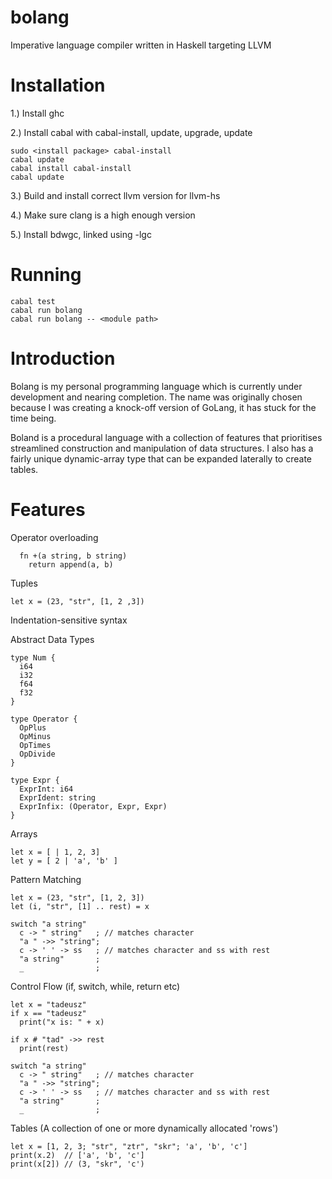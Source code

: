 # bolang
Imperative language compiler written in Haskell targeting LLVM

# Installation
1.) Install ghc
  
2.) Install cabal with cabal-install, update, upgrade, update

    sudo <install package> cabal-install
    cabal update
    cabal install cabal-install
    cabal update

3.) Build and install correct llvm version for llvm-hs

4.) Make sure clang is a high enough version

5.) Install bdwgc, linked using -lgc
  
# Running
  
    cabal test 
    cabal run bolang 
    cabal run bolang -- <module path>

# Introduction
Bolang is my personal programming language which is currently under development and nearing completion. The name was originally chosen because I was creating a knock-off version of GoLang, it has stuck for the time being.

Boland is a procedural language with a collection of features that prioritises streamlined construction and manipulation of data structures. I also has a fairly unique dynamic-array type that can be expanded laterally to create tables.

# Features
  Operator overloading
  
      fn +(a string, b string)
        return append(a, b)
        
  Tuples
  
    let x = (23, "str", [1, 2 ,3])
    
  Indentation-sensitive syntax


  Abstract Data Types
  
    type Num {
      i64
      i32
      f64
      f32
    }
     
    type Operator {
      OpPlus
      OpMinus
      OpTimes
      OpDivide
    }
    
    type Expr {
      ExprInt: i64
      ExprIdent: string
      ExprInfix: (Operator, Expr, Expr)
    }
      
  Arrays
  
    let x = [ | 1, 2, 3]
    let y = [ 2 | 'a', 'b' ]
    
  Pattern Matching
  
    let x = (23, "str", [1, 2, 3])
    let (i, "str", [1] .. rest) = x
    
    switch "a string"
      c -> " string"   ; // matches character
      "a " ->> "string";
      c -> ' ' -> ss   ; // matches character and ss with rest
      "a string"       ;
      _                ;
    
  Control Flow (if, switch, while, return etc)
  
    let x = "tadeusz"
    if x == "tadeusz"
      print("x is: " + x)
      
    if x # "tad" ->> rest
      print(rest)
      
    switch "a string"
      c -> " string"   ; // matches character
      "a " ->> "string";
      c -> ' ' -> ss   ; // matches character and ss with rest
      "a string"       ;
      _                ;
    
  Tables (A collection of one or more dynamically allocated 'rows')
  
    let x = [1, 2, 3; "str", "ztr", "skr"; 'a', 'b', 'c']
    print(x.2)  // ['a', 'b', 'c']
    print(x[2]) // (3, "skr", 'c')
